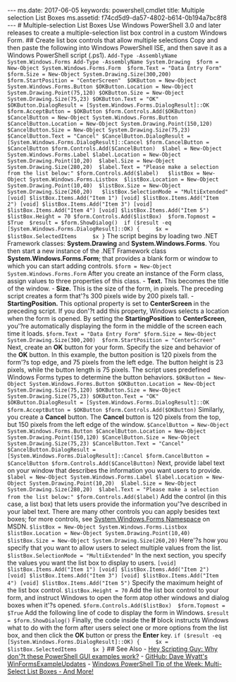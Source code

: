 --- ms.date:  2017-06-05 keywords:  powershell,cmdlet title:  Multiple selection List Boxes ms.assetid:  f74cd5d9-da57-4802-b614-0b194a7bc8f8 ---  # Multiple-selection List Boxes Use Windows PowerShell 3.0 and later releases to create a multiple-selection list box control in a custom Windows Form.  ## Create list box controls that allow multiple selections Copy and then paste the following into Windows PowerShell ISE, and then save it as a Windows PowerShell script (.ps1).  ``` Add-Type -AssemblyName System.Windows.Forms Add-Type -AssemblyName System.Drawing  $form = New-Object System.Windows.Forms.Form  $form.Text = "Data Entry Form" $form.Size = New-Object System.Drawing.Size(300,200)  $form.StartPosition = "CenterScreen"  $OKButton = New-Object System.Windows.Forms.Button $OKButton.Location = New-Object System.Drawing.Point(75,120) $OKButton.Size = New-Object System.Drawing.Size(75,23) $OKButton.Text = "OK" $OKButton.DialogResult = [System.Windows.Forms.DialogResult]::OK $form.AcceptButton = $OKButton $form.Controls.Add($OKButton)  $CancelButton = New-Object System.Windows.Forms.Button $CancelButton.Location = New-Object System.Drawing.Point(150,120) $CancelButton.Size = New-Object System.Drawing.Size(75,23) $CancelButton.Text = "Cancel" $CancelButton.DialogResult = [System.Windows.Forms.DialogResult]::Cancel $form.CancelButton = $CancelButton $form.Controls.Add($CancelButton)  $label = New-Object System.Windows.Forms.Label $label.Location = New-Object System.Drawing.Point(10,20)  $label.Size = New-Object System.Drawing.Size(280,20)  $label.Text = "Please make a selection from the list below:" $form.Controls.Add($label)   $listBox = New-Object System.Windows.Forms.Listbox  $listBox.Location = New-Object System.Drawing.Point(10,40)  $listBox.Size = New-Object System.Drawing.Size(260,20)   $listBox.SelectionMode = "MultiExtended"  [void] $listBox.Items.Add("Item 1") [void] $listBox.Items.Add("Item 2") [void] $listBox.Items.Add("Item 3") [void] $listBox.Items.Add("Item 4") [void] $listBox.Items.Add("Item 5")  $listBox.Height = 70 $form.Controls.Add($listBox)  $form.Topmost = $True  $result = $form.ShowDialog()  if ($result -eq [System.Windows.Forms.DialogResult]::OK) {     $x = $listBox.SelectedItems     $x } ```  The script begins by loading two .NET Framework classes: **System.Drawing** and **System.Windows.Forms**. You then start a new instance of the .NET Framework class **System.Windows.Forms.Form**; that provides a blank form or window to which you can start adding controls.  ``` $form = New-Object System.Windows.Forms.Form ```  After you create an instance of the Form class, assign values to three properties of this class.  -   **Text.** This becomes the title of the window.  -   **Size.** This is the size of the form, in pixels. The preceding script creates a form that'?s 300 pixels wide by 200 pixels tall.  -   **StartingPosition.** This optional property is set to **CenterScreen** in the preceding script. If you don'?t add this property, Windows selects a location when the form is opened. By setting the **StartingPosition** to **CenterScreen**, you'?re automatically displaying the form in the middle of the screen each time it loads.  ``` $form.Text = "Data Entry Form" $form.Size = New-Object System.Drawing.Size(300,200)  $form.StartPosition = "CenterScreen" ```  Next, create an **OK** button for your form. Specify the size and behavior of the **OK** button. In this example, the button position is 120 pixels from the form'?s top edge, and 75 pixels from the left edge. The button height is 23 pixels, while the button length is 75 pixels. The script uses predefined Windows Forms types to determine the button behaviors.  ``` $OKButton = New-Object System.Windows.Forms.Button $OKButton.Location = New-Object System.Drawing.Size(75,120) $OKButton.Size = New-Object System.Drawing.Size(75,23) $OKButton.Text = "OK" $OKButton.DialogResult = [System.Windows.Forms.DialogResult]::OK $form.AcceptButton = $OKButton $form.Controls.Add($OKButton) ```  Similarly, you create a **Cancel** button. The **Cancel** button is 120 pixels from the top, but 150 pixels from the left edge of the window.  ``` $CancelButton = New-Object System.Windows.Forms.Button $CancelButton.Location = New-Object System.Drawing.Point(150,120) $CancelButton.Size = New-Object System.Drawing.Size(75,23) $CancelButton.Text = "Cancel" $CancelButton.DialogResult = [System.Windows.Forms.DialogResult]::Cancel $form.CancelButton = $CancelButton $form.Controls.Add($CancelButton) ```  Next, provide label text on your window that describes the information you want users to provide.  ``` $label = New-Object System.Windows.Forms.Label $label.Location = New-Object System.Drawing.Point(10,20)  $label.Size = New-Object System.Drawing.Size(280,20)  $label.Text = "Please make a selection from the list below:" $form.Controls.Add($label) ```  Add the control (in this case, a list box) that lets users provide the information you'?ve described in your label text. There are many other controls you can apply besides text boxes; for more controls, see [System.Windows.Forms Namespace](http://msdn.microsoft.com/library/k50ex0x9(v=vs.110).aspx) on MSDN.  ``` $listBox = New-Object System.Windows.Forms.Listbox  $listBox.Location = New-Object System.Drawing.Point(10,40)  $listBox.Size = New-Object System.Drawing.Size(260,20) ```   Here'?s how you specify that you want to allow users to select multiple values from the list.  ``` $listBox.SelectionMode = "MultiExtended" ```  In the next section, you specify the values you want the list box to display to users.  ``` [void] $listBox.Items.Add("Item 1") [void] $listBox.Items.Add("Item 2") [void] $listBox.Items.Add("Item 3") [void] $listBox.Items.Add("Item 4") [void] $listBox.Items.Add("Item 5") ```  Specify the maximum height of the list box control.  ``` $listBox.Height = 70 ```  Add the list box control to your form, and instruct Windows to open the form atop other windows and dialog boxes when it'?s opened.  ``` $form.Controls.Add($listBox)  $form.Topmost = $True ```  Add the following line of code to display the form in Windows.  ``` $result = $form.ShowDialog() ```  Finally, the code inside the **If** block instructs Windows what to do with the form after users select one or more options from the list box, and then click the **OK** button or press the **Enter** key.  ``` if ($result -eq [System.Windows.Forms.DialogResult]::OK) {     $x = $listBox.SelectedItems     $x } ```  ## See Also - [Hey Scripting Guy:  Why don'?t these PowerShell GUI examples work?](http://go.microsoft.com/fwlink/?LinkId=506644) - [GitHub: Dave Wyatt's WinFormsExampleUpdates](https://github.com/dlwyatt/WinFormsExampleUpdates) - [Windows PowerShell Tip of the Week:  Multi-Select List Boxes - And More!](http://technet.microsoft.com/library/ff730950.aspx) 
